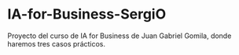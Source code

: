 # IA-for-Business-SergiO
Proyecto del curso de IA for Business de Juan Gabriel Gomila, donde haremos tres casos prácticos. 
